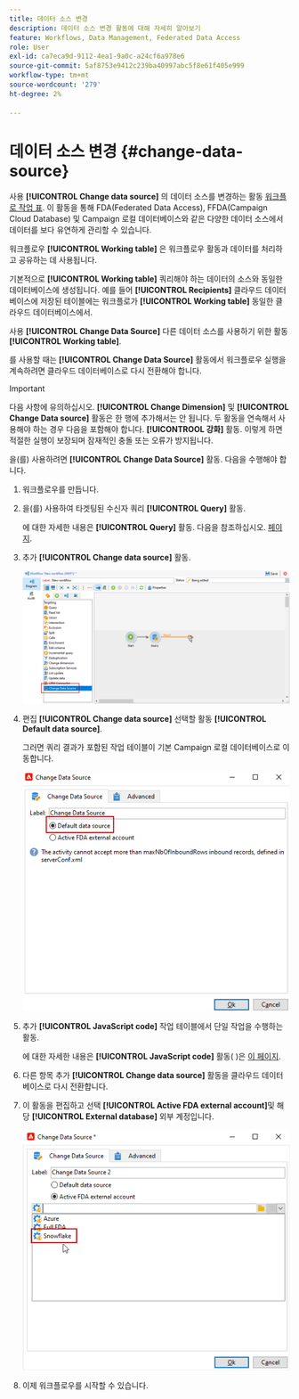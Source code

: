 ```yaml
---
title: 데이터 소스 변경
description: 데이터 소스 변경 활동에 대해 자세히 알아보기
feature: Workflows, Data Management, Federated Data Access
role: User
exl-id: ca7eca9d-9112-4ea1-9a0c-a24cf6a978e6
source-git-commit: 5af8753e9412c239ba40997abc5f8e61f405e999
workflow-type: tm+mt
source-wordcount: '279'
ht-degree: 2%

---
```


# 데이터 소스 변경 {#change-data-source}

사용 **[!UICONTROL Change data source]** 의 데이터 소스를 변경하는 활동 [워크플로 작업 표](use-workflow-data.md#workflow-temporary-work-table). 이 활동을 통해 FDA(Federated Data Access), FFDA(Campaign Cloud Database) 및 Campaign 로컬 데이터베이스와 같은 다양한 데이터 소스에서 데이터를 보다 유연하게 관리할 수 있습니다.

워크플로우 **[!UICONTROL Working table]** 은 워크플로우 활동과 데이터를 처리하고 공유하는 데 사용됩니다.

기본적으로 **[!UICONTROL Working table]** 쿼리해야 하는 데이터의 소스와 동일한 데이터베이스에 생성됩니다.
예를 들어 **[!UICONTROL Recipients]** 클라우드 데이터베이스에 저장된 테이블에는 워크플로가 **[!UICONTROL Working table]** 동일한 클라우드 데이터베이스에서.

사용 **[!UICONTROL Change Data Source]** 다른 데이터 소스를 사용하기 위한 활동 **[!UICONTROL Working table]**.

를 사용할 때는 **[!UICONTROL Change Data Source]** 활동에서 워크플로우 실행을 계속하려면 클라우드 데이터베이스로 다시 전환해야 합니다.

>[!IMPORTANT]
>
>다음 사항에 유의하십시오. **[!UICONTROL Change Dimension]** 및 **[!UICONTROL Change Data source]** 활동은 한 행에 추가해서는 안 됩니다. 두 활동을 연속해서 사용해야 하는 경우 다음을 포함해야 합니다. **[!UICONTROOL 강화]** 활동. 이렇게 하면 적절한 실행이 보장되며 잠재적인 충돌 또는 오류가 방지됩니다.

을(를) 사용하려면 **[!UICONTROL Change Data Source]** 활동. 다음을 수행해야 합니다.

1. 워크플로우를 만듭니다.

1. 을(를) 사용하여 타겟팅된 수신자 쿼리 **[!UICONTROL Query]** 활동.

   에 대한 자세한 내용은 **[!UICONTROL Query]** 활동. 다음을 참조하십시오. [페이지](query.md#create-a-query).

1. 추가 **[!UICONTROL Change data source]** 활동.

   ![](assets/change-data-source.png)

1. 편집 **[!UICONTROL Change data source]** 선택할 활동 **[!UICONTROL Default data source]**.

   그러면 쿼리 결과가 포함된 작업 테이블이 기본 Campaign 로컬 데이터베이스로 이동합니다.

   ![](assets/change-data-source_2.png)

1. 추가 **[!UICONTROL JavaScript code]** 작업 테이블에서 단일 작업을 수행하는 활동.

   에 대한 자세한 내용은 **[!UICONTROL JavaScript code]** 활동( )은 [이 페이지](sql-code-and-javascript-code.md#javascript-code).

1. 다른 항목 추가 **[!UICONTROL Change data source]** 활동을 클라우드 데이터베이스로 다시 전환합니다.

1. 이 활동을 편집하고 선택 **[!UICONTROL Active FDA external account]**&#x200B;및 해당 **[!UICONTROL External database]** 외부 계정입니다.

   ![](assets/change-data-source_3.png)

1. 이제 워크플로우를 시작할 수 있습니다.
